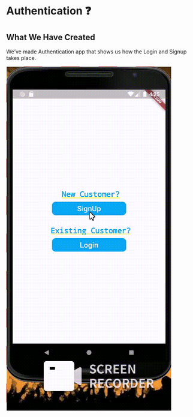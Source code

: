 # Authentication ❓

## What We Have Created

We’ve made Authentication app that shows us how the Login and Signup takes place.

![Finished App](https://github.com/SarveshChavan/Output-Gif/blob/main/Authentication.gif?raw=true)
